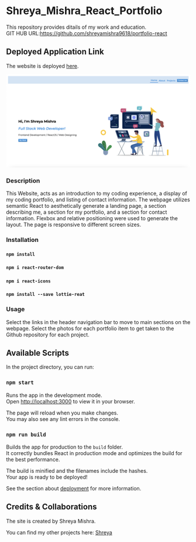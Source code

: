 # Shreya_Mishra_React_Portfolio

This repository provides ditails of my work and education.<br />
GIT HUB URL:https://github.com/shreyamishra9618/portfolio-react


## Deployed Application Link 
The website is deployed [here](https://shreyamishrareactbasedapp.netlify.app/).


![Portfolio front page](./public/portfoliopage.png "Shreya Mishra")


### Description
This Website, acts as an introduction to my coding experience, a display of my coding portfolio, and listing of contact information. The webpage utilizes semantic React to aesthetically generate a landing page, a section describing me, a section for my portfolio, and a section for contact information. Flexbox and relative positioning were used to generate the layout. The page is responsive to different screen sizes.

### Installation
#### `npm install` 
#### `npm i react-router-dom` 
#### `npm i react-icons`
#### `npm install --save lottie-reat`

### Usage
Select the links in the header navigation bar to move to main sections on the webpage. Select the photos for each portfolio item to get taken to the Github repository for each project.


## Available Scripts

In the project directory, you can run:

### `npm start`

Runs the app in the development mode.\
Open [http://localhost:3000](http://localhost:3000) to view it in your browser.

The page will reload when you make changes.\
You may also see any lint errors in the console.


### `npm run build`

Builds the app for production to the `build` folder.\
It correctly bundles React in production mode and optimizes the build for the best performance.

The build is minified and the filenames include the hashes.\
Your app is ready to be deployed!

See the section about [deployment](https://facebook.github.io/create-react-app/docs/deployment) for more information.

## Credits & Collaborations
The site is created by Shreya Mishra.
 
You can find my other projects here:  [Shreya](https://github.com/shreyamishra9618)


